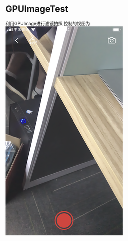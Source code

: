 # GPUImageTest
利用GPUImage进行滤镜拍照
控制的视图为
 ![image](https://github.com/xc19930909yu/GPUImageTest/blob/master/xaioguopaizhao.PNG)

